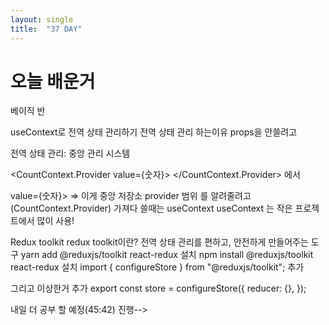 ```yaml
---
layout: single
title:  "37 DAY"
---
```


# 오늘 배운거

베이직 반

useContext로 전역 상태 관리하기
전역 상태 관리 하는이유
props을 안쓸려고

전역 상태 관리: 중앙 관리 시스템

<CountContext.Provider value={숫자}> 
</CountContext.Provider>	에서

value={숫자}> => 이게 중앙 저장소
provider 범위 를 알려줄려고(CountContext.Provider)
가져다 쓸때는 useContext 
useContext 는 작은 프로젝트에서 많이 사용!


Redux toolkit 
redux toolkit이란? 전역 상태 관리를 편하고, 안전하게 만들어주는 도구
yarn add @reduxjs/toolkit react-redux 설치
npm install @reduxjs/toolkit react-redux 설치
import { configureStore } from "@reduxjs/toolkit"; 추가

그리고 이상한거 추가
export const store = configureStore({
  reducer: {},
});

내일 더 공부 할 예정(45:42) 진행-->
